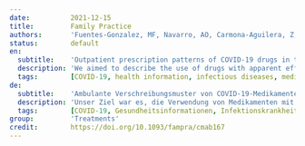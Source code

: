 ```yaml
---
date:          2021-12-15
title:         Family Practice
authors:       'Fuentes-Gonzalez, MF, Navarro, AO, Carmona-Aguilera, Z, et al.'
status:        default
en:
  subtitle:    'Outpatient prescription patterns of COVID-19 drugs in the metropolitan area of Mexico City'
  description: 'We aimed to describe the use of drugs with apparent efficacy in ambulatory patients with confirmed COVID-19 and the relationship of Google Trends searches with prescriptions and the total number of COVID-19 cases in Mexico City. Between March 2020 and February 2021, we surveyed 350 patients confirmed to have COVID-19 across 3 hospitals in Mexico City for their ambulatory prescriptions. We analysed the correlation between prescription patterns of 4 drugs with apparent efficacy against COVID-19, Google Trends searches for these drugs, and the overall number of confirmed COVID-19 cases in Mexico City. We included 350 patients, of whom 59% were women with a median age of 38 years (interquartile range, 29–51), and 72% had a bachelor’s degree or higher. There were ambulatory medical prescriptions in 172 (49%) patients, and self-prescriptions were reported in 99 (28%) patients. The prescription rate was high for hydroxychloroquine/azithromycin (19%) and dexamethasone (25%). There was a decrease in the prescription of hydroxychloroquine (P < 0.001) and a strong positive correlation between hydroxychloroquine prescription and online searches for hydroxychloroquine. There was a strong positive correlation between online searches for azithromycin, dexamethasone, ivermectin, and vitamin D and the number of confirmed COVID-19 cases. During the COVID-19 pandemic, there was a high proportion of prescriptions for hydroxychloroquine/azithromycin and dexamethasone despite their unproven efficacy. Analysis of Google Trends showed a strong correlation between the overall number of confirmed COVID-19 cases and searches for such drugs, suggesting a higher rate of prescriptions. Analysis of online searches could thus help to actively survey public health behaviours in the future.'
  tags:        [COVID-19, health information, infectious diseases, medical errors/patient safety, prescription drug monitoring programs, SARS-CoV-2, self-management]
de:
  subtitle:    'Ambulante Verschreibungsmuster von COVID-19-Medikamenten im Großraum Mexiko-Stadt'
  description: 'Unser Ziel war es, die Verwendung von Medikamenten mit offensichtlicher Wirksamkeit bei ambulanten Patienten mit bestätigter COVID-19 zu beschreiben und das Verhältnis von Google Trends-Suchen zu Verschreibungen und der Gesamtzahl der COVID-19-Fälle in Mexiko-Stadt zu untersuchen. Zwischen März 2020 und Februar 2021 befragten wir 350 Patienten mit bestätigter COVID-19 in drei Krankenhäusern in Mexiko-Stadt nach ihren ambulanten Verschreibungen. Wir analysierten die Korrelation zwischen den Verschreibungsmustern von 4 Medikamenten mit offensichtlicher Wirksamkeit gegen COVID-19, Google Trends-Suchen nach diesen Medikamenten und der Gesamtzahl der bestätigten COVID-19-Fälle in Mexiko-Stadt. Wir schlossen 350 Patienten ein, von denen 59 % Frauen mit einem Durchschnittsalter von 38 Jahren (Interquartilsbereich, 29-51) waren, und 72 % hatten einen Bachelor-Abschluss oder höher. Bei 172 (49 %) Patienten wurden ambulante ärztliche Verordnungen ausgestellt, und 99 (28 %) Patienten verschrieben sich selbst Medikamente. Die Verschreibungsrate war hoch für Hydroxychloroquin/Azithromycin (19 %) und Dexamethason (25 %). Es gab einen Rückgang der Verschreibung von Hydroxychloroquin (P < 0,001) und eine starke positive Korrelation zwischen der Verschreibung von Hydroxychloroquin und der Online-Suche nach Hydroxychloroquin. Es gab eine starke positive Korrelation zwischen der Online-Suche nach Azithromycin, Dexamethason, Ivermectin und Vitamin D und der Zahl der bestätigten COVID-19-Fälle. Während der COVID-19-Pandemie gab es einen hohen Anteil an Verschreibungen für Hydroxychloroquin/Azithromycin und Dexamethason, obwohl deren Wirksamkeit nicht bewiesen war. Eine Analyse von Google Trends zeigte eine starke Korrelation zwischen der Gesamtzahl der bestätigten COVID-19-Fälle und den Suchanfragen nach diesen Medikamenten, was auf eine höhere Verschreibungsrate schließen lässt. Die Analyse von Online-Suchanfragen könnte somit dazu beitragen, das Gesundheitsverhalten der Bevölkerung in Zukunft aktiv zu erheben.' 
  tags:        [COVID-19, Gesundheitsinformationen, Infektionskrankheiten, medizinische Fehler/Patientensicherheit, Überwachungsprogramme für verschreibungspflichtige Arzneimittel, SARS-CoV-2, Selbstmanagement]
group:         'Treatments'
credit:        https://doi.org/10.1093/fampra/cmab167
---
```

